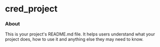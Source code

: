 cred_project
============

### About

This is your project's README.md file. It helps users understand what your
project does, how to use it and anything else they may need to know.